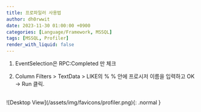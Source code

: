 ```yaml
---
title: 프로파일러 사용법
author: dh0rwwit
date: 2023-11-30 01:00:00 +0900
categories: [Language/Framework, MSSQL]
tags: [MSSQL, Profiler]
render_with_liquid: false
---
```


1. EventSelection은 RPC:Completed 만 체크

2. Column Filters > TextData > LIKE의 % % 안에 프로시저 이름을 입력하고 OK -> Run 클릭.
<br>
![Desktop View](/assets/img/favicons/profiler.png){: .normal }

